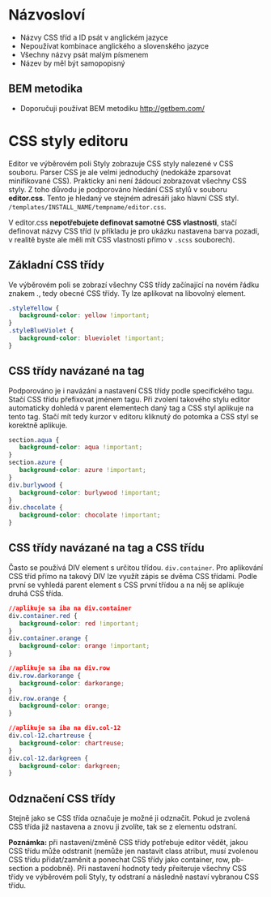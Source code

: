 # Názvosloví

- Názvy CSS tříd a ID psát v anglickém jazyce
- Nepoužívat kombinace anglického a slovenského jazyce
- Všechny názvy psát malým písmenem
- Název by měl být samopopisný

## BEM metodika

- Doporučuji používat BEM metodiku http://getbem.com/

# CSS styly editoru

Editor ve výběrovém poli Styly zobrazuje CSS styly nalezené v CSS souboru. Parser CSS je ale velmi jednoduchý (nedokáže zparsovat minifikované CSS). Prakticky ani není žádoucí zobrazovat všechny CSS styly. Z toho důvodu je podporováno hledání CSS stylů v souboru **editor.css**. Tento je hledaný ve stejném adresáři jako hlavní CSS styl. `/templates/INSTALL_NAME/tempname/editor.css`.

V editor.css **nepotřebujete definovat samotné CSS vlastnosti**, stačí definovat názvy CSS tříd (v příkladu je pro ukázku nastavena barva pozadí, v realitě byste ale měli mít CSS vlastnosti přímo v `.scss` souborech).

## Základní CSS třídy

Ve výběrovém poli se zobrazí všechny CSS třídy začínající na novém řádku znakem ., tedy obecné CSS třídy. Ty lze aplikovat na libovolný element.

```css
.styleYellow {
   background-color: yellow !important;
}
.styleBlueViolet {
   background-color: blueviolet !important;
}
```

## CSS třídy navázané na tag

Podporováno je i navázání a nastavení CSS třídy podle specifického tagu. Stačí CSS třídu přefixovat jménem tagu. Při zvolení takového stylu editor automaticky dohledá v parent elementech daný tag a CSS styl aplikuje na tento tag. Stačí mít tedy kurzor v editoru kliknutý do potomka a CSS styl se korektně aplikuje.

```css
section.aqua {
   background-color: aqua !important;
}
section.azure {
   background-color: azure !important;
}
div.burlywood {
   background-color: burlywood !important;
}
div.chocolate {
   background-color: chocolate !important;
}
```

## CSS třídy navázané na tag a CSS třídu

Často se používá DIV element s určitou třídou. `div.container`. Pro aplikování CSS tříd přímo na takový DIV lze využít zápis se dvěma CSS třídami. Podle první se vyhledá parent element s CSS první třídou a na něj se aplikuje druhá CSS třída.

```css
//aplikuje sa iba na div.container
div.container.red {
   background-color: red !important;
}
div.container.orange {
   background-color: orange !important;
}

//aplikuje sa iba na div.row
div.row.darkorange {
   background-color: darkorange;
}
div.row.orange {
   background-color: orange;
}

//aplikuje sa iba na div.col-12
div.col-12.chartreuse {
   background-color: chartreuse;
}
div.col-12.darkgreen {
   background-color: darkgreen;
}
```

## Odznačení CSS třídy

Stejně jako se CSS třída označuje je možné ji odznačit. Pokud je zvolená CSS třída již nastavena a znovu ji zvolíte, tak se z elementu odstraní.

**Poznámka:** při nastavení/změně CSS třídy potřebuje editor vědět, jakou CSS třídu může odstranit (nemůže jen nastavit class atribut, musí zvolenou CSS třídu přidat/zaměnit a ponechat CSS třídy jako container, row, pb-section a podobně). Při nastavení hodnoty tedy přeiteruje všechny CSS třídy ve výběrovém poli Styly, ty odstraní a následně nastaví vybranou CSS třídu.
